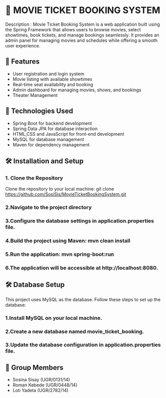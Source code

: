         
# 🎥 MOVIE TICKET BOOKING SYSTEM

Description : Movie Ticket Booking System is a web application built using the Spring Framework that allows users to browse movies, select showtimes, book tickets, and manage bookings seamlessly. It provides an admin panel for managing movies and schedules while offering a smooth user experience.

## 🌟 Features
- User registration and login system
- Movie listing with available showtimes
- Real-time seat availability and booking
- Admin dashboard for managing movies, shows, and bookings
- Theater Management 

## 🚀 Technologies Used
- Spring Boot for backend development
- Spring Data JPA for database interaction
- HTML,CSS and JavaScript for front-end development
- MySQL for database management
- Maven for dependency management


## 🛠️ Installation and Setup

### 1. Clone the Repository
Clone the repository to your local machine:
git clone https://github.com/SosiSis/MovieTicketBookingSystem.git
### 2.Navigate to the project directory
### 3.Configure the database settings in application.properties file.
### 4.Build the project using Maven: mvn clean install
### 5.Run the application: mvn spring-boot:run
### 6.The application will be accessible at http://localhost:8080.


## 🛠️ Database Setup

This project uses MySQL as the database. Follow these steps to set up the database:
### 1.Install MySQL on your local machine.
### 2.Create a new database named movie_ticket_booking.
### 3.Update the database configuration in application.properties file.


## 👥 Group Members
- Sosina Sisay (UGR/0131/14)
- Roman Kebede (UGR/0448/14)
- Loti Yadeta (UGR/2782/14)
                                                                                                                        